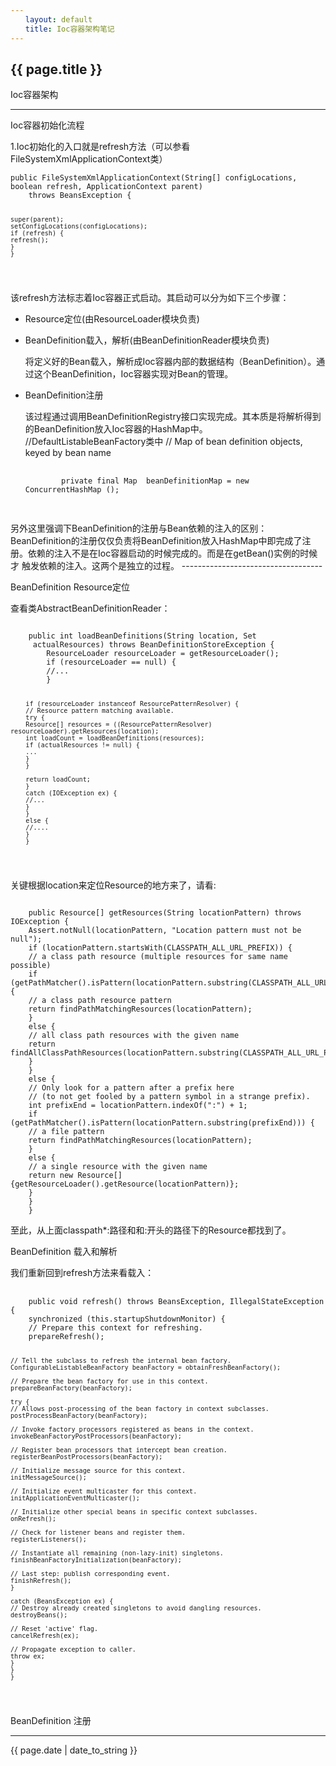 ```yaml
---
　　layout: default
　　title: Ioc容器架构笔记
---
```

<h2>{{ page.title }}</h2>
<p>Ioc容器架构</p>

-----------------------------------
<p>Ioc容器初始化流程</p>
1.Ioc初始化的入口就是refresh方法（可以参看FileSystemXmlApplicationContext类）
<pre><code>public FileSystemXmlApplicationContext(String[] configLocations, boolean refresh, ApplicationContext parent)
    throws BeansException {

    super(parent);
    setConfigLocations(configLocations);
    if (refresh) {
    refresh();
    }
    }
</code></pre>
该refresh方法标志着Ioc容器正式启动。其启动可以分为如下三个步骤：
<ul>
    <li><p>Resource定位(由ResourceLoader模块负责)</p></li>
    <li><p>BeanDefinition载入，解析(由BeanDefinitionReader模块负责)</p></li>
    将定义好的Bean载入，解析成Ioc容器内部的数据结构（BeanDefinition）。通过这个BeanDefinition，Ioc容器实现对Bean的管理。
    <li><p>BeanDefinition注册</p></li>
    该过程通过调用BeanDefinitionRegistry接口实现完成。其本质是将解析得到的BeanDefinition放入Ioc容器的HashMap中。
    //DefaultListableBeanFactory类中
    // Map of bean definition objects, keyed by bean name
    <pre>
        <code>
        private final Map <String,BeanDefinition> beanDefinitionMap = new ConcurrentHashMap <String,BeanDefinition>();
        </code>
    </pre>
</ul>
另外这里强调下BeanDefinition的注册与Bean依赖的注入的区别：
BeanDefinition的注册仅仅负责将BeanDefinition放入HashMap中即完成了注册。依赖的注入不是在Ioc容器启动的时候完成的。而是在getBean()实例的时候才
触发依赖的注入。这两个是独立的过程。
-----------------------------------

<p>BeanDefinition Resource定位</p>
查看类AbstractBeanDefinitionReader：
<pre><code>
    public int loadBeanDefinitions(String location, Set
    <Resource> actualResources) throws BeanDefinitionStoreException {
        ResourceLoader resourceLoader = getResourceLoader();
        if (resourceLoader == null) {
        //...
        }

        if (resourceLoader instanceof ResourcePatternResolver) {
        // Resource pattern matching available.
        try {
        Resource[] resources = ((ResourcePatternResolver) resourceLoader).getResources(location);
        int loadCount = loadBeanDefinitions(resources);
        if (actualResources != null) {
        ...
        }
        }

        return loadCount;
        }
        catch (IOException ex) {
        //...
        }
        }
        else {
        //....
        }
        }
</code></pre>
关键根据location来定位Resource的地方来了，请看:
<pre><code>
    public Resource[] getResources(String locationPattern) throws IOException {
    Assert.notNull(locationPattern, "Location pattern must not be null");
    if (locationPattern.startsWith(CLASSPATH_ALL_URL_PREFIX)) {
    // a class path resource (multiple resources for same name possible)
    if (getPathMatcher().isPattern(locationPattern.substring(CLASSPATH_ALL_URL_PREFIX.length()))) {
    // a class path resource pattern
    return findPathMatchingResources(locationPattern);
    }
    else {
    // all class path resources with the given name
    return findAllClassPathResources(locationPattern.substring(CLASSPATH_ALL_URL_PREFIX.length()));
    }
    }
    else {
    // Only look for a pattern after a prefix here
    // (to not get fooled by a pattern symbol in a strange prefix).
    int prefixEnd = locationPattern.indexOf(":") + 1;
    if (getPathMatcher().isPattern(locationPattern.substring(prefixEnd))) {
    // a file pattern
    return findPathMatchingResources(locationPattern);
    }
    else {
    // a single resource with the given name
    return new Resource[] {getResourceLoader().getResource(locationPattern)};
    }
    }
    }
</code></pre>
至此，从上面classpath*:路径和和:开头的路径下的Resource都找到了。
<p>BeanDefinition 载入和解析</p>
我们重新回到refresh方法来看载入：
<pre>
    <code>
    public void refresh() throws BeansException, IllegalStateException {
    synchronized (this.startupShutdownMonitor) {
    // Prepare this context for refreshing.
    prepareRefresh();

    // Tell the subclass to refresh the internal bean factory.
    ConfigurableListableBeanFactory beanFactory = obtainFreshBeanFactory();

    // Prepare the bean factory for use in this context.
    prepareBeanFactory(beanFactory);

    try {
    // Allows post-processing of the bean factory in context subclasses.
    postProcessBeanFactory(beanFactory);

    // Invoke factory processors registered as beans in the context.
    invokeBeanFactoryPostProcessors(beanFactory);

    // Register bean processors that intercept bean creation.
    registerBeanPostProcessors(beanFactory);

    // Initialize message source for this context.
    initMessageSource();

    // Initialize event multicaster for this context.
    initApplicationEventMulticaster();

    // Initialize other special beans in specific context subclasses.
    onRefresh();

    // Check for listener beans and register them.
    registerListeners();

    // Instantiate all remaining (non-lazy-init) singletons.
    finishBeanFactoryInitialization(beanFactory);

    // Last step: publish corresponding event.
    finishRefresh();
    }

    catch (BeansException ex) {
    // Destroy already created singletons to avoid dangling resources.
    destroyBeans();

    // Reset 'active' flag.
    cancelRefresh(ex);

    // Propagate exception to caller.
    throw ex;
    }
    }
    }
</code></pre>






<p>BeanDefinition 注册</p>

-----------------------------------

<p>{{ page.date | date_to_string }}</p>
